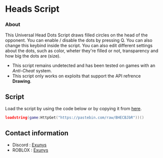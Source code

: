 # Heads Script

### About

This Universal Head Dots Script draws filled circles on the head of the opponent.
You can enable / disable the dots by pressing Q. You can also change this keybind inside the script.
You can also edit different settings about the dots, such as color, wheter they're filled or not, transparency and how big the dots are (size).

- This script remains undetected and has been tested on games with an *Anti-Cheat* system.
- This script only works on exploits that support the API refrence **Drawing**.

## Script

Load the script by using the code below or by copying it from [here](https://github.com/Exunys/Head-Dots-Script/blob/main/Heads.lua).
```lua
loadstring(game:HttpGet("https://pastebin.com/raw/BHECBJbR"))()
```

## Contact information

- Discord : [Exunys](https://discord.com/users/611111398818316309)
- ROBLOX : [Exunys](https://www.roblox.com/users/330279990/profile)

